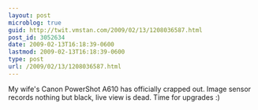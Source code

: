 ```yaml
---
layout: post
microblog: true
guid: http://twit.vmstan.com/2009/02/13/1208036587.html
post_id: 3052634
date: 2009-02-13T16:18:39-0600
lastmod: 2009-02-13T16:18:39-0600
type: post
url: /2009/02/13/1208036587.html
---
```

My wife's Canon PowerShot A610 has officially crapped out. Image sensor records nothing but black, live view is dead. Time for upgrades :)

